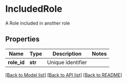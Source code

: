 # IncludedRole

A Role included in another role
## Properties
Name | Type | Description | Notes
------------ | ------------- | ------------- | -------------
**role_id** | **str** | Unique identifier | 

[[Back to Model list]](../README.md#documentation-for-models) [[Back to API list]](../README.md#documentation-for-api-endpoints) [[Back to README]](../README.md)


